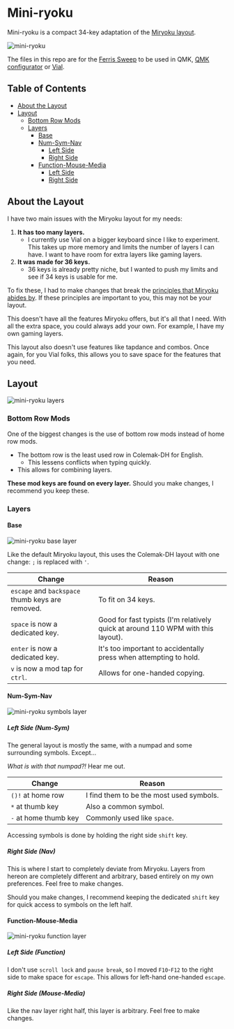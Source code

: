# Mini-ryoku

Mini-ryoku is a compact 34-key adaptation of the [Miryoku layout](https://github.com/manna-harbour/miryoku).

![mini-ryoku](images/miniryoku.png)

The files in this repo are for the [Ferris Sweep](https://github.com/davidphilipbarr/Sweep) to be used in QMK, [QMK configurator](https://config.qmk.fm) or [Vial](https://get.vial.today/).

## Table of Contents

- [About the Layout](#about-the-layout)
- [Layout](#layout)
  - [Bottom Row Mods](#bottom-row-mods)
  - [Layers](#layers)
    - [Base](#base)
    - [Num-Sym-Nav](#num-sym-nav)
      - [Left Side](#left-side-num-sym)
      - [Right Side](#right-side-nav)
    - [Function-Mouse-Media](#function-mouse-media)
      - [Left Side](#left-side-function)
      - [Right Side](#right-side-mouse-media)

## About the Layout

I have two main issues with the Miryoku layout for my needs:

1. **It has too many layers.**
    - I currently use Vial on a bigger keyboard since I like to experiment. This takes up more memory and limits the number of layers I can have. I want to have room for extra layers like gaming layers.
2. **It was made for 36 keys.**
    - 36 keys is already pretty niche, but I wanted to push my limits and see if 34 keys is usable for me.

To fix these, I had to make changes that break the [principles that Miryoku abides by](https://github.com/manna-harbour/miryoku/tree/master/docs/reference#general-principles). If these principles are important to you, this may not be your layout.

This doesn't have all the features Miryoku offers, but it's all that I need. With all the extra space, you could always add your own. For example, I have my own gaming layers.

This layout also doesn't use features like tapdance and combos. Once again, for you Vial folks, this allows you to save space for the features that you need.

## Layout

![mini-ryoku layers](images/miniryoku-layers.png)

### Bottom Row Mods

One of the biggest changes is the use of bottom row mods instead of home row mods.

- The bottom row is the least used row in Colemak-DH for English.
  - This lessens conflicts when typing quickly.
- This allows for combining layers.

**These mod keys are found on every layer.** Should you make changes, I recommend you keep these.

### Layers

#### Base

![mini-ryoku base layer](images/miniryoku-base.png)

Like the default Miryoku layout, this uses the Colemak-DH layout with one change: `;` is replaced with `'`.

|Change|Reason|
|---|---|
|`escape` and `backspace` thumb keys are removed.|To fit on 34 keys.|
|`space` is now a dedicated key.|Good for fast typists (I'm relatively quick at around 110 WPM with this layout).|
|`enter` is now a dedicated key.|It's too important to accidentally press when attempting to hold.|
|`v` is now a mod tap for `ctrl`.|Allows for one-handed copying.|

#### Num-Sym-Nav

![mini-ryoku symbols layer](images/miniryoku-symbols.png)

##### Left Side (Num-Sym)

The general layout is mostly the same, with a numpad and some surrounding symbols. Except...

*What is with that numpad?!* Hear me out.

|Change|Reason|
|---|---|
|`()!` at home row|I find them to be the most used symbols.|
|`*` at thumb key|Also a common symbol.|
|`-` at home thumb key|Commonly used like `space`.|

Accessing symbols is done by holding the right side `shift` key.

##### Right Side (Nav)

This is where I start to completely deviate from Miryoku. Layers from hereon are completely different and arbitrary, based entirely on my own preferences. Feel free to make changes.

Should you make changes, I recommend keeping the dedicated `shift` key for quick access to symbols on the left half.

#### Function-Mouse-Media

![mini-ryoku function layer](images/miniryoku-function.png)

##### Left Side (Function)

I don't use `scroll lock` and `pause break`, so I moved `F10`-`F12` to the right side to make space for `escape`. This allows for left-hand one-handed `escape`.

##### Right Side (Mouse-Media)

Like the nav layer right half, this layer is arbitrary. Feel free to make changes.
